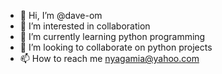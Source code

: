 - 👋 Hi, I’m @dave-om
- 👀 I’m interested in collaboration
- 🌱 I’m currently learning python programming
- 💞️ I’m looking to collaborate on python projects
- 📫 How to reach me nyagamia@yahoo.com

<!---
dave-om/dave-om is a ✨ special ✨ repository because its `README.md` (this file) appears on your GitHub profile.
You can click the Preview link to take a look at your changes.
--->
